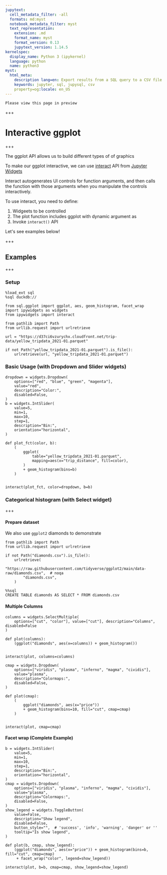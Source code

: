 ```yaml
---
jupytext:
  cell_metadata_filter: -all
  formats: md:myst
  notebook_metadata_filter: myst
  text_representation:
    extension: .md
    format_name: myst
    format_version: 0.13
    jupytext_version: 1.14.5
kernelspec:
  display_name: Python 3 (ipykernel)
  language: python
  name: python3
myst:
  html_meta:
    description lang=en: Export results from a SQL query to a CSV file from Jupyter
    keywords: jupyter, sql, jupysql, csv
    property=og:locale: en_US
---
```


```{note}
Please view this page in preview
```

+++

# Interactive ggplot

+++

The ggplot API allows us to build different types of of graphics

To make our ggplot interactive, we can use [interact](https://ipywidgets.readthedocs.io/en/stable/examples/Using%20Interact.html#using-interact) API from [Jupyter Widgets](https://ipywidgets.readthedocs.io/en/stable/index.html#jupyter-widgets)

Interact autogenerates UI controls for function arguments, and then calls the function with those arguments when you manipulate the controls interactively.

To use interact, you need to define:

1. Widgeets to be controlled
2. The plot function includes ggplot with dynamic argument as
3. Invoke `interact()` API

Let's see examples below!

+++

## Examples

+++

### Setup

```{code-cell} ipython3
%load_ext sql
%sql duckdb://
```

```{code-cell} ipython3
from sql.ggplot import ggplot, aes, geom_histogram, facet_wrap
import ipywidgets as widgets
from ipywidgets import interact
```

```{code-cell} ipython3
from pathlib import Path
from urllib.request import urlretrieve

url = "https://d37ci6vzurychx.cloudfront.net/trip-data/yellow_tripdata_2021-01.parquet"

if not Path("yellow_tripdata_2021-01.parquet").is_file():
    urlretrieve(url, "yellow_tripdata_2021-01.parquet")
```

### Basic Usage (with Dropdown and Slider widgets)

```{code-cell} ipython3
dropdown = widgets.Dropdown(
    options=["red", "blue", "green", "magenta"],
    value="red",
    description="Color:",
    disabled=False,
)
b = widgets.IntSlider(
    value=5,
    min=1,
    max=10,
    step=1,
    description="Bin:",
    orientation="horizontal",
)
```

```{code-cell} ipython3
def plot_fct(color, b):
    (
        ggplot(
            table="yellow_tripdata_2021-01.parquet",
            mapping=aes(x="trip_distance", fill=color),
        )
        + geom_histogram(bins=b)
    )


interact(plot_fct, color=dropdown, b=b)
```

### Categorical histogram (with Select widget)

+++

#### Prepare dataset

We also use `ggplot2` diamonds to demonstrate

```{code-cell} ipython3
from pathlib import Path
from urllib.request import urlretrieve

if not Path("diamonds.csv").is_file():
    urlretrieve(
        "https://raw.githubusercontent.com/tidyverse/ggplot2/main/data-raw/diamonds.csv",  # noqa
        "diamonds.csv",
    )
```

```{code-cell} ipython3
%%sql
CREATE TABLE diamonds AS SELECT * FROM diamonds.csv
```

#### Multiple Columns

```{code-cell} ipython3
columns = widgets.SelectMultiple(
    options=["cut", "color"], value=["cut"], description="Columns", disabled=False
)
```

```{code-cell} ipython3
def plot(columns):
    (ggplot("diamonds", aes(x=columns)) + geom_histogram())


interact(plot, columns=columns)
```

```{code-cell} ipython3
cmap = widgets.Dropdown(
    options=["viridis", "plasma", "inferno", "magma", "cividis"],
    value="plasma",
    description="Colormaps:",
    disabled=False,
)
```

```{code-cell} ipython3
def plot(cmap):
    (
        ggplot("diamonds", aes(x="price"))
        + geom_histogram(bins=10, fill="cut", cmap=cmap)
    )


interact(plot, cmap=cmap)
```

#### Facet wrap (Complete Example)

```{code-cell} ipython3
b = widgets.IntSlider(
    value=5,
    min=1,
    max=10,
    step=1,
    description="Bin:",
    orientation="horizontal",
)
cmap = widgets.Dropdown(
    options=["viridis", "plasma", "inferno", "magma", "cividis"],
    value="plasma",
    description="Colormaps:",
    disabled=False,
)
show_legend = widgets.ToggleButton(
    value=False,
    description="Show legend",
    disabled=False,
    button_style="",  # 'success', 'info', 'warning', 'danger' or ''
    tooltip="Is show legend",
)
```

```{code-cell} ipython3
def plot(b, cmap, show_legend):
    (ggplot("diamonds", aes(x="price")) + geom_histogram(bins=b, fill="cut", cmap=cmap)
     + facet_wrap("color", legend=show_legend))
```

```{code-cell} ipython3
interact(plot, b=b, cmap=cmap, show_legend=show_legend)
```

```{code-cell} ipython3

```
